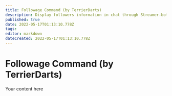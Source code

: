 ```yaml
---
title: Followage Command (by TerrierDarts)
description: Display followers information in chat through Streamer.bot.
published: true
date: 2022-05-17T01:13:10.778Z
tags: 
editor: markdown
dateCreated: 2022-05-17T01:13:10.778Z
---
```


# Followage Command (by TerrierDarts)
Your content here